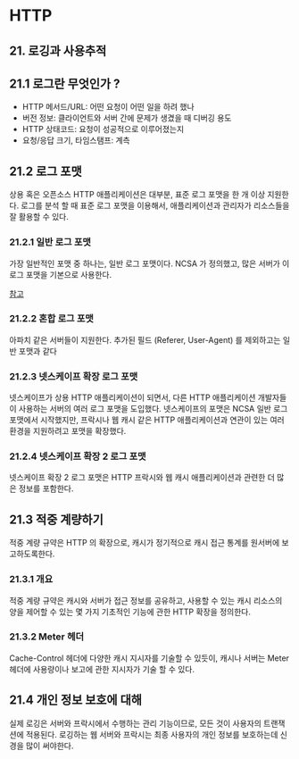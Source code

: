 # HTTP

## 21. 로깅과 사용추적
## 21.1 로그란 무엇인가 ?

- HTTP 메서드/URL: 어떤 요청이 어떤 일을 하려 했나 
- 버전 정보: 클라이언트와 서버 간에 문제가 생겼을 때 디버깅 용도
- HTTP 상태코드: 요청이 성공적으로 이루어졌는지
- 요청/응답 크기, 타임스탬프: 계측

## 21.2 로그 포맷

상용 혹은 오픈소스 HTTP 애플리케이션은 대부분, 표준 로그 포맷을 한 개 이상 지원한다. 
로그를 분석 할 때 표준 로그 포맷을 이용해서, 애플리케이션과 관리자가 리소스들을 잘 활용할 수 있다.

### 21.2.1 일반 로그 포맷 

가장 일반적인 포맷 중 하나는, 일반 로그 포맷이다. NCSA 가 정의했고, 많은 서버가 
이 로그 포맷을 기본으로 사용한다.

[참고](https://en.wikipedia.org/wiki/Common_Log_Format)

### 21.2.2 혼합 로그 포맷 

아파치 같은 서버들이 지원한다. 추가된 필드 (Referer, User-Agent) 를 제외하고는 일반 포맷과 같다 

### 21.2.3 넷스케이프 확장 로그 포맷

넷스케이프가 상용 HTTP 애플리케이션이 되면서, 다른 HTTP 애플리케이션 개발자들이 사용하는 서버의 여러 로그 포맷을 도입했다.
넷스케이프의 포맷은 NCSA 일반 로그 포맷에서 시작했지만, 프락시나 웹 캐시 같은 HTTP 애플리케이션과 연관이 있는 여러 환경을 지원하려고 
포맷을 확장했다.

### 21.2.4 넷스케이프 확장 2 로그 포맷 

넷스케이프 확장 2 로그 포맷은 HTTP 프락시와 웹 캐시 애플리케이션과 관련한 더 많은 정보를 포함한다.

## 21.3 적중 계량하기

적중 계량 규약은 HTTP 의 확장으로, 캐시가 정기적으로 캐시 접근 통계를 원서버에 보고하도록한다.

### 21.3.1 개요

적중 계량 규약은 캐시와 서버가 접근 정보를 공유하고, 사용할 수 있는 캐시 리소스의 양을 제어할 수 있는 몇 가지 기초적인 기능에 관한 HTTP 확장을 정의한다.

### 21.3.2 Meter 헤더

Cache-Control 헤더에 다양한 캐시 지시자를 기술할 수 있듯이, 캐시나 서버는 Meter 헤더에 사용량이나 보고에 관한 지시자가 기술 할 수 있다.

## 21.4 개인 정보 보호에 대해

실제 로깅은 서버와 프락시에서 수행하는 관리 기능이므로, 모든 것이 사용자의 트랜잭션에 적용된다. 
로깅하는 웹 서버와 프락시는 최종 사용자의 개인 정보를 보호하는데 신경을 많이 써야한다. 

















